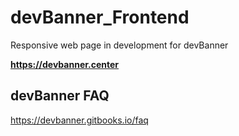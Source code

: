 # devBanner_Frontend
Responsive web page in development for devBanner

**https://devbanner.center**

## devBanner FAQ
https://devbanner.gitbooks.io/faq
